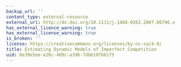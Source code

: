 ```yaml
---
backup_url: ''
content_type: external-resource
external_url: http://dx.doi.org/10.1111/j.1468-0262.2007.00796.x
has_external_licence_warning: true
has_external_license_warning: true
is_broken: ''
license: https://creativecommons.org/licenses/by-nc-sa/4.0/
title: Estimating Dynamic Models of Imperfect Competition
uid: be39e5ee-e26c-469c-a396-fdbb107bb1f5
---
```

